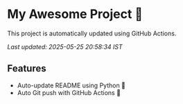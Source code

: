 # My Awesome Project 🚀

This project is automatically updated using GitHub Actions.

_Last updated: 2025-05-25 20:58:34 IST_

## Features
- Auto-update README using Python 🐍
- Auto Git push with GitHub Actions 🤖
